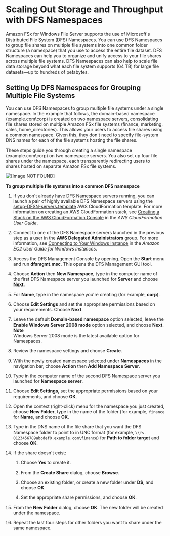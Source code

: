 # Scaling Out Storage and Throughput with DFS Namespaces<a name="group-file-systems"></a>

Amazon FSx for Windows File Server supports the use of Microsoft's Distributed File System \(DFS\) Namespaces\. You can use DFS Namespaces to group file shares on multiple file systems into one common folder structure \(a namespace\) that you use to access the entire file dataset\. DFS Namespaces can help you to organize and unify access to your file shares across multiple file systems\. DFS Namespaces can also help to scale file data storage beyond what each file system supports \(64 TB\) for large file datasets—up to hundreds of petabytes\.

## Setting Up DFS Namespaces for Grouping Multiple File Systems<a name="group-fsx-namespace"></a>

You can use DFS Namespaces to group multiple file systems under a single namespace\. In the example that follows, the domain\-based namespace \(example\.com\\corp\) is created on two namespace servers, consolidating file shares stored on multiple Amazon FSx file systems \(finance, marketing, sales, home\_directories\)\. This allows your users to access file shares using a common namespace\. Given this, they don't need to specify file\-system DNS names for each of the file systems hosting the file shares\.

These steps guide you through creating a single namespace \(example\.com\\corp\) on two namespace servers\. You also set up four file shares under the namespace, each transparently redirecting users to shares hosted on separate Amazon FSx file systems\. 

![\[Image NOT FOUND\]](http://docs.aws.amazon.com/fsx/latest/WindowsGuide/images/FSx-common-namespace.png)

**To group multiple file systems into a common DFS namespace**

1. If you don't already have DFS Namespace servers running, you can launch a pair of highly available DFS Namespace servers using the [setup\-DFSN\-servers\.template](https://solution-references.s3.amazonaws.com/fsx/dfs/setup-DFSN-servers.template) AWS CloudFormation template\. For more information on creating an AWS CloudFormation stack, see [Creating a Stack on the AWS CloudFormation Console](https://docs.aws.amazon.com/AWSCloudFormation/latest/UserGuide/cfn-console-create-stack.html) in the *AWS CloudFormation User Guide*\.

1. Connect to one of the DFS Namespace servers launched in the previous step as a user in the **AWS Delegated Administrators** group\. For more information, see [Connecting to Your Windows Instance](https://docs.aws.amazon.com/AWSEC2/latest/WindowsGuide/connecting_to_windows_instance.html) in the *Amazon EC2 User Guide for Windows Instances*\.

1. Access the DFS Management Console by opening\. Open the **Start** menu and run **dfsmgmt\.msc**\. This opens the DFS Management GUI tool\.

1. Choose **Action** then **New Namespace**, type in the computer name of the first DFS Namespace server you launched for **Server** and choose **Next**\.

1. For **Name**, type in the namespace you're creating \(for example, **corp**\)\.

1. Choose **Edit Settings** and set the appropriate permissions based on your requirements\. Choose **Next**\.

1. Leave the default **Domain\-based namespace** option selected, leave the **Enable Windows Server 2008 mode** option selected, and choose **Next**\.
**Note**  
Windows Server 2008 mode is the latest available option for Namespaces\.

1. Review the namespace settings and choose **Create**\.

1. With the newly created namespace selected under **Namespaces** in the navigation bar, choose **Action** then **Add Namespace Server**\.

1. Type in the computer name of the second DFS Namespace server you launched for **Namespace server**\.

1. Choose **Edit Settings**, set the appropriate permissions based on your requirements, and choose **OK**\.

1. Open the context \(right\-click\) menu for the namespace you just created, choose **New Folder**, type in the name of the folder \(for example, `finance` for **Name**, and choose **OK**\.

1. Type in the DNS name of the file share that you want the DFS Namespace folder to point to in UNC format \(for example, `\\fs-0123456789abcdef0.example.com\finance`\) for **Path to folder target** and choose **OK**\.

1. If the share doesn't exist:

   1. Choose **Yes** to create it\.

   1. From the **Create Share** dialog, choose **Browse**\.

   1. Choose an existing folder, or create a new folder under **D$**, and choose **OK**\.

   1. Set the appropriate share permissions, and choose **OK**\.

1. From the **New Folder** dialog, choose **OK**\. The new folder will be created under the namespace\.

1. Repeat the last four steps for other folders you want to share under the same namespace\.